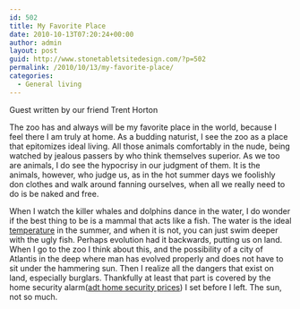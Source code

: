 ```yaml
---
id: 502
title: My Favorite Place
date: 2010-10-13T07:20:24+00:00
author: admin
layout: post
guid: http://www.stonetabletsitedesign.com/?p=502
permalink: /2010/10/13/my-favorite-place/
categories:
  - General living
---
```

Guest written by our friend Trent Horton

The zoo has and always will be my favorite place in the world, because I feel there I am truly at home. As a budding naturist, I see the zoo as a place that epitomizes ideal living. All those animals comfortably in the nude, being watched by jealous passers by who think themselves superior. As we too are animals, I do see the hypocrisy in our judgment of them. It is the animals, however, who judge us, as in the hot summer days we foolishly don clothes and walk around fanning ourselves, when all we really need to do is be naked and free.

When I watch the killer whales and dolphins dance in the water, I do wonder if the best thing to be is a mammal that acts like a fish. The water is the ideal [temperature](http://www.blogtoplist.com/tags/Temperature "temperature deal") in the summer, and when it is not, you can just swim deeper with the ugly fish. Perhaps evolution had it backwards, putting us on land. When I go to the zoo I think about this, and the possibility of a city of Atlantis in the deep where man has evolved properly and does not have to sit under the hammering sun. Then I realize all the dangers that exist on land, especially burglars. Thankfully at least that part is covered by the home security alarm([adt home security prices](http://www.inhomesecurity.net/adt-home-security-prices-packages.html)) I set before I left. The sun, not so much.
